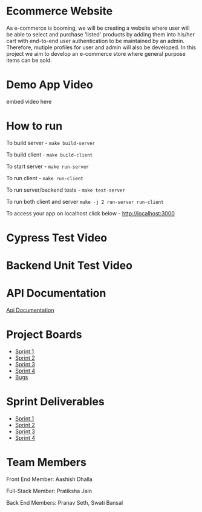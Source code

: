 # Ecommerce Website
As e-commerce is booming, we will be creating a website where user will be able to select and purchase 'listed' products by adding them into his/her cart with end-to-end user authentication to be maintained by an admin. Therefore, mutiple profiles for user and admin will also be developed.
In this project we aim to develop an e-commerce store where general purpose items can be sold.

# Demo App Video
embed video here

# How to run

To build server - 
`make build-server`

To build client - 
`make build-client`

To start server - 
`make run-server`

To run client - 
`make run-client`

To run server/backend tests - 
`make test-server`

To run both client and server 
`make -j 2 run-server run-client`

To access your app on localhost click below -
[http://localhost:3000](http://localhost:3000)

# Cypress Test Video

# Backend Unit Test Video

# API Documentation
[Api Documentation](./docs/API.md)

# Project Boards 
- [Sprint 1](https://github.com/Pratiksha96/ecommerce-website/projects/1)
- [Sprint 2](https://github.com/Pratiksha96/ecommerce-website/projects/3)
- [Sprint 3](https://github.com/Pratiksha96/ecommerce-website/projects/4)
- [Sprint 4](https://github.com/Pratiksha96/ecommerce-website/projects/5)
- [Bugs](https://github.com/Pratiksha96/ecommerce-website/projects/2)

# Sprint Deliverables
- [Sprint 1](https://github.com/Pratiksha96/ecommerce-website/blob/main/docs/Sprint1.md)
- [Sprint 2](https://github.com/Pratiksha96/ecommerce-website/blob/main/docs/Sprint2.md)
- [Sprint 3](https://github.com/Pratiksha96/ecommerce-website/blob/main/docs/Sprint3.md)
- [Sprint 4](https://github.com/Pratiksha96/ecommerce-website/blob/main/docs/Sprint4.md)

# Team Members
Front End Member: Aashish Dhalla

Full-Stack Member: Pratiksha Jain

Back End Members: Pranav Seth, Swati Bansal
